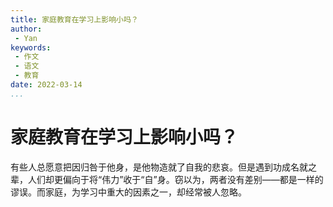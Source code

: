 ```yaml
---
title: 家庭教育在学习上影响小吗？
author: 
 - Yan
keywords:
 - 作文
 - 语文
 - 教育
date: 2022-03-14
...
```


# 家庭教育在学习上影响小吗？

有些人总愿意把因归咎于他身，是他物造就了自我的悲哀。但是遇到功成名就之辈，人们却更偏向于将“伟力”收于“自”身。窃以为，两者没有差别——都是一样的谬误。而家庭，为学习中重大的因素之一，却经常被人忽略。


